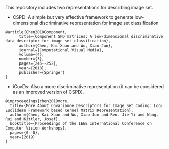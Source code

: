 This repository includes two representations for describing image set.


 - CSPD: A simple but very effective framework to generate low-dimensional discriminative representation for image set classification
  ```
  @article{Chen2018Component,  
        title={Component SPD matrices: A low-dimensional discriminative data descriptor for image set classification},  
        author={Chen, Kai-Xuan and Wu, Xiao-Jun},  
        journal={Computational Visual Media},  
        volume={4},  
        number={3},  
        pages={245--252},  
        year={2018},  
        publisher={Springer}  
  }  
  ```

 - iCovDs: Also a more discriminative representation (it can be considered as an improved version of CSPD).
  ```
  @inproceedings{chen2019more,
    title={More About Covariance Descriptors for Image Set Coding: Log-Euclidean Framework based Kernel Matrix Representation},
    author={Chen, Kai-Xuan and Wu, Xiao-Jun and Ren, Jie-Yi and Wang, Rui and Kittler, Josef},
    booktitle={Proceedings of the IEEE International Conference on Computer Vision Workshops},
    pages={0--0},
    year={2019}
  }
  ```
